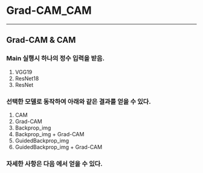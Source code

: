 # Grad-CAM_CAM

---

## Grad-CAM & CAM

### Main 실행시 하나의 정수 입력을 받음. 
1. VGG19
2. ResNet18
3. ResNet

### 선택한 모델로 동작하여 아래와 같은 결과를 얻을 수 있다.
 1. CAM
 2. Grad-CAM
 3. Backprop_img
 4. Backprop_img + Grad-CAM
 5. GuidedBackprop_img
 6. GuidedBackprop_img + Grad-CAM

### 자세한 사항은 다음 에서 얻을 수 있다.
